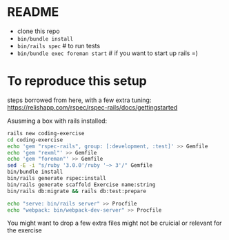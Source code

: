 # README


- clone this repo
- `bin/bundle install`
- `bin/rails spec` # to run tests
- `bin/bundle exec foreman start` # if you want to start up rails =)


# To reproduce this setup
steps borrowed from here, with a few extra tuning: https://relishapp.com/rspec/rspec-rails/docs/gettingstarted

Asusming a box with rails installed:
```sh
rails new coding-exercise
cd coding-exercise
echo 'gem "rspec-rails", group: [:development, :test]' >> Gemfile
echo 'gem "rexml"' >> Gemfile
echo 'gem "foreman"' >> Gemfile
sed -E -i "s/ruby '3.0.0'/ruby '~> 3'/" Gemfile
bin/bundle install
bin/rails generate rspec:install
bin/rails generate scaffold Exercise name:string
bin/rails db:migrate && rails db:test:prepare

echo "serve: bin/rails server" >> Procfile
echo "webpack: bin/webpack-dev-server" >> Procfile
```

You might want to drop a few extra files might not be cruicial or relevant for the exercise
